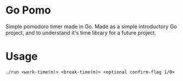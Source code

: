 # Go Pomo
Simple pomodoro timer made in Go.
Made as a simple introductory Go project, and to understand it's time library for a future project.

# Usage
```./run <work-time(m)> <break-time(m)> <optional confirm-flag 1/0>```
